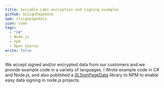 ```yaml
---
title: Sociable Labs encryption and signing examples
github: SLSignPageData
npm: slsignpagedata
icon: code
tags: 
  - "C#"
  - Node.js
  - npm
  - Open Source
write: false
---
```


We accept signed and/or encrypted data from our customers and we provide example code in a variety of languages. 
I Wrote example code in C# and Node.js, and also published a <a href="https://github.com/nfriedly/SLSignPageData">SLSignPageData</a> library to NPM to enable easy data signing in node.js projects.

